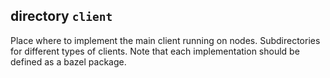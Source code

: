 ## directory `client`

Place where to implement the main client running on nodes. Subdirectories for different types of clients. Note that each implementation should be defined as a bazel package.
